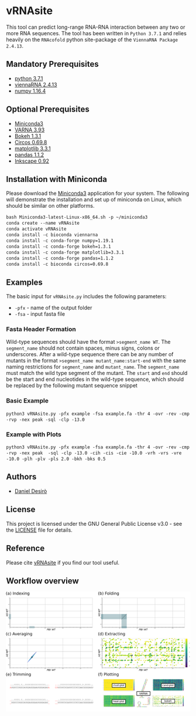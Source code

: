 # vRNAsite

This tool can predict long-range RNA-RNA interaction between any two or more RNA sequences. The tool has been written in ```Python 3.7.1``` and relies heavily on the ```RNAcofold``` python site-package of the ```ViennaRNA Package 2.4.13```.

## Mandatory Prerequisites

* [python 3.7.1](https://www.python.org/downloads/release/python-385/)
* [viennaRNA 2.4.13](https://www.tbi.univie.ac.at/RNA/documentation.html#install)
* [numpy 1.16.4](http://www.numpy.org/)

## Optional Prerequisites

* [Miniconda3](https://docs.conda.io/en/latest/miniconda)
* [VARNA 3.93](http://varna.lri.fr/)
* [Bokeh 1.3.1](https://docs.bokeh.org/en/2.2.1/docs/installation.html)
* [Circos 0.69.8](http://circos.ca/software/download/)
* [matplotlib 3.3.1](https://matplotlib.org/users/installing.html)
* [pandas 1.1.2](https://pandas.pydata.org/getting_started.html)
* [Inkscape 0.92](https://inkscape.org/en/)

## Installation with Miniconda

Please download the [Miniconda3](https://docs.conda.io/en/latest/miniconda.html) application for your system. The following will demonstrate the installation and set up of miniconda on Linux, which should be similar on other platforms.

```
bash Miniconda3-latest-Linux-x86_64.sh -p ~/miniconda3
conda create --name vRNAsite
conda activate vRNAsite
conda install -c bioconda viennarna
conda install -c conda-forge numpy=1.19.1
conda install -c conda-forge bokeh=1.3.1
conda install -c conda-forge matplotlib=3.3.1
conda install -c conda-forge pandas=1.1.2
conda install -c bioconda circos=0.69.8 
```

## Examples

The basic input for ```vRNAsite.py``` includes the following parameters:
* ```-pfx``` - name of the output folder
* ```-fsa``` - input fasta file

### Fasta Header Formation

Wild-type sequences should have the format ```>segment_name WT```. The ```segment_name``` should not contain spaces, minus signs, colons or underscores. After a wild-type sequence there can be any number of mutants in the format ```>segment_name mutant_name:start-end``` with the same naming restrictions for ```segment_name``` and ```mutant_name```. The ```segment_name``` must match the wild type segment of the mutant. The ```start``` and ```end``` should be the start and end nucleotides in the wild-type sequence, which should be replaced by the following mutant sequence snippet

### Basic Example

```
python3 vRNAsite.py -pfx example -fsa example.fa -thr 4 -ovr -rev -cmp -rvp -nex peak -sql -clp -13.0
```

### Example with Plots

```
python3 vRNAsite.py -pfx example -fsa example.fa -thr 4 -ovr -rev -cmp -rvp -nex peak  -sql -clp -13.0 -cih -cis -cie -10.0 -vrh -vrs -vre -10.0 -plh -plv -pls 2.0 -bkh -bks 0.5
```

## Authors

* [Daniel Desirò](https://github.com/desiro)

## License

This project is licensed under the GNU General Public License v3.0 - see the [LICENSE](LICENSE) file for details.

## Reference

Please cite [vRNAsite](https://doi.org/10.1101/424002) if you find our tool useful.

## Workflow overview

![workflow](https://github.com/desiro/vRNAsite/blob/master/methods_workflow.png "(a) creates all subsequences from two sequence (b) predicts structures with RNAcofold between subsequences (c) averages the free energy value for any two bases from involved substructure predictions and creates a contact matrix (d) extracts contac boundaries sequences from the contact matrix with a watershed segmentation algorithm (e) predicts structures with RNAcofold from the extracted contact boundaries (f) creates heat-plots, clust-plots and  cand-plots")
